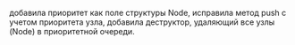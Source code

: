 добавила приоритет как поле структуры Node, исправила метод push с учетом приоритета узла, добавила деструктор, удаляющий все узлы (Node) в приоритетной очереди.

